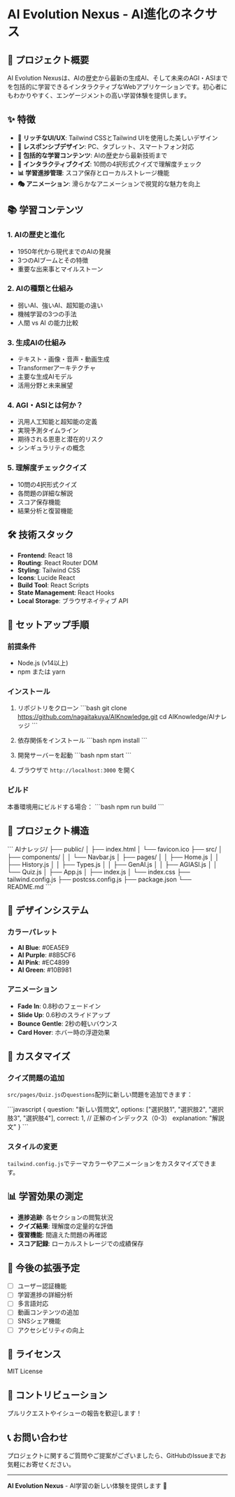 # AI Evolution Nexus - AI進化のネクサス

## 🎯 プロジェクト概要

AI Evolution Nexusは、AIの歴史から最新の生成AI、そして未来のAGI・ASIまでを包括的に学習できるインタラクティブなWebアプリケーションです。初心者にもわかりやすく、エンゲージメントの高い学習体験を提供します。

## ✨ 特徴

- **🎨 リッチなUI/UX**: Tailwind CSSとTailwind UIを使用した美しいデザイン
- **📱 レスポンシブデザイン**: PC、タブレット、スマートフォン対応
- **🧠 包括的な学習コンテンツ**: AIの歴史から最新技術まで
- **🎯 インタラクティブクイズ**: 10問の4択形式クイズで理解度チェック
- **📊 学習進捗管理**: スコア保存とローカルストレージ機能
- **🎭 アニメーション**: 滑らかなアニメーションで視覚的な魅力を向上

## 📚 学習コンテンツ

### 1. AIの歴史と進化
- 1950年代から現代までのAIの発展
- 3つのAIブームとその特徴
- 重要な出来事とマイルストーン

### 2. AIの種類と仕組み
- 弱いAI、強いAI、超知能の違い
- 機械学習の3つの手法
- 人間 vs AI の能力比較

### 3. 生成AIの仕組み
- テキスト・画像・音声・動画生成
- Transformerアーキテクチャ
- 主要な生成AIモデル
- 活用分野と未来展望

### 4. AGI・ASIとは何か？
- 汎用人工知能と超知能の定義
- 実現予測タイムライン
- 期待される恩恵と潜在的リスク
- シンギュラリティの概念

### 5. 理解度チェッククイズ
- 10問の4択形式クイズ
- 各問題の詳細な解説
- スコア保存機能
- 結果分析と復習機能

## 🛠️ 技術スタック

- **Frontend**: React 18
- **Routing**: React Router DOM
- **Styling**: Tailwind CSS
- **Icons**: Lucide React
- **Build Tool**: React Scripts
- **State Management**: React Hooks
- **Local Storage**: ブラウザネイティブ API

## 🚀 セットアップ手順

### 前提条件
- Node.js (v14以上)
- npm または yarn

### インストール

1. リポジトリをクローン
\`\`\`bash
git clone https://github.com/nagaitakuya/AIKnowledge.git
cd AIKnowledge/AIナレッジ
\`\`\`

2. 依存関係をインストール
\`\`\`bash
npm install
\`\`\`

3. 開発サーバーを起動
\`\`\`bash
npm start
\`\`\`

4. ブラウザで `http://localhost:3000` を開く

### ビルド

本番環境用にビルドする場合：
\`\`\`bash
npm run build
\`\`\`

## 📁 プロジェクト構造

\`\`\`
AIナレッジ/
├── public/
│   ├── index.html
│   └── favicon.ico
├── src/
│   ├── components/
│   │   └── Navbar.js
│   ├── pages/
│   │   ├── Home.js
│   │   ├── History.js
│   │   ├── Types.js
│   │   ├── GenAI.js
│   │   ├── AGIASI.js
│   │   └── Quiz.js
│   ├── App.js
│   ├── index.js
│   └── index.css
├── tailwind.config.js
├── postcss.config.js
├── package.json
└── README.md
\`\`\`

## 🎨 デザインシステム

### カラーパレット
- **AI Blue**: #0EA5E9
- **AI Purple**: #8B5CF6
- **AI Pink**: #EC4899
- **AI Green**: #10B981

### アニメーション
- **Fade In**: 0.8秒のフェードイン
- **Slide Up**: 0.6秒のスライドアップ
- **Bounce Gentle**: 2秒の軽いバウンス
- **Card Hover**: ホバー時の浮遊効果

## 🔧 カスタマイズ

### クイズ問題の追加
`src/pages/Quiz.js`の`questions`配列に新しい問題を追加できます：

\`\`\`javascript
{
  question: "新しい質問文",
  options: ["選択肢1", "選択肢2", "選択肢3", "選択肢4"],
  correct: 1, // 正解のインデックス（0-3）
  explanation: "解説文"
}
\`\`\`

### スタイルの変更
`tailwind.config.js`でテーマカラーやアニメーションをカスタマイズできます。

## 📊 学習効果の測定

- **進捗追跡**: 各セクションの閲覧状況
- **クイズ結果**: 理解度の定量的な評価
- **復習機能**: 間違えた問題の再確認
- **スコア記録**: ローカルストレージでの成績保存

## 🌟 今後の拡張予定

- [ ] ユーザー認証機能
- [ ] 学習進捗の詳細分析
- [ ] 多言語対応
- [ ] 動画コンテンツの追加
- [ ] SNSシェア機能
- [ ] アクセシビリティの向上

## 📄 ライセンス

MIT License

## 🤝 コントリビューション

プルリクエストやイシューの報告を歓迎します！

## 📞 お問い合わせ

プロジェクトに関するご質問やご提案がございましたら、GitHubのIssueまでお気軽にお寄せください。

---

**AI Evolution Nexus** - AI学習の新しい体験を提供します 🚀 